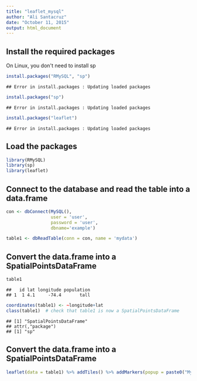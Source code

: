 ```yaml
---
title: "leaflet_mysql"
author: "Ali Santacruz"
date: "October 11, 2015"
output: html_document
---
```


## Install the required packages

On Linux, you don't need to install sp


```r
install.packages("RMySQL", "sp") 
```

```
## Error in install.packages : Updating loaded packages
```

```r
install.packages("sp") 
```

```
## Error in install.packages : Updating loaded packages
```

```r
install.packages("leaflet")
```

```
## Error in install.packages : Updating loaded packages
```

## Load the packages


```r
library(RMySQL)
library(sp)
library(leaflet)
```

## Connect to the database and read the table into a data.frame


```r
con <- dbConnect(MySQL(),
                 user = 'user',
                 password = 'user',
                 dbname='example')

table1 <- dbReadTable(conn = con, name = 'mydata')
```

## Convert the data.frame into a SpatialPointsDataFrame


```r
table1
```

```
##   id lat longitude population
## 1  1 4.1     -74.4       tall
```

```r
coordinates(table1) <- ~longitude+lat
class(table1)  # check that table1 is now a SpatialPointsDataFrame
```

```
## [1] "SpatialPointsDataFrame"
## attr(,"package")
## [1] "sp"
```

## Convert the data.frame into a SpatialPointsDataFrame


```r
leaflet(data = table1) %>% addTiles() %>% addMarkers(popup = paste0("My data is: ", table1$population)) 
```

<!--html_preserve--><div id="htmlwidget-7544" style="width:504px;height:504px;" class="leaflet"></div>
<script type="application/json" data-for="htmlwidget-7544">{"x":{"calls":[{"method":"addTiles","args":["http://{s}.tile.openstreetmap.org/{z}/{x}/{y}.png",null,null,{"minZoom":0,"maxZoom":18,"maxNativeZoom":null,"tileSize":256,"subdomains":"abc","errorTileUrl":"","tms":false,"continuousWorld":false,"noWrap":false,"zoomOffset":0,"zoomReverse":false,"opacity":1,"zIndex":null,"unloadInvisibleTiles":null,"updateWhenIdle":null,"detectRetina":false,"reuseTiles":false,"attribution":"&copy; <a href=\"http://openstreetmap.org\">OpenStreetMap</a> contributors, <a href=\"http://creativecommons.org/licenses/by-sa/2.0/\">CC-BY-SA</a>"}]},{"method":"addMarkers","args":[4.1,-74.4,null,null,null,{"clickable":true,"draggable":false,"keyboard":true,"title":"","alt":"","zIndexOffset":0,"opacity":1,"riseOnHover":false,"riseOffset":250},"My data is: tall",null,null]}],"limits":{"lat":[4.1,4.1],"lng":[-74.4,-74.4]}},"evals":[]}</script><!--/html_preserve-->


